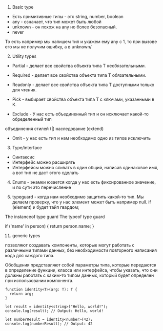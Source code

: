 1. Basic type 

- Есть примитивные типы - это string, number, boolean
- any - означает, что тип может быть любой
- unknown - он похож на any но более безопасный. 
- never

То есть например мы напишем тип и укажем ему any с 1, то при вызове его мы не получим ошибку, а в unknown/ 

2. Utility types

- Partial - делает все свойства объекта типа T необязательными.

- Required - делает все свойства объекта типа T обязательными.

- Readonly - делает все свойства объекта типа T доступными только для чтения.

- Pick - выбирает свойства объекта типа T с ключами, указанными в K.

- Exclude - У нас есть объединенный тип и он исключает какой-то обределенный тип

 объединения стилей (|)
 наследование (extend)

- Omit - у нас есть тип и нам необходимо одно из типов исключить 

3. Type/interface

- Синтаксис
- Интерфейс можно расширять
- Интерфейсы можно сливать в один общий, написав одинаковое имя, а вот тип не даст этого сделать

4. Enums - энамки юзается когда у нас есть фиксированное значение, и по сути это перечисление 

9. typeguard - когда нам необходимо защитить какой-то тип. Мы делаем проверку, что у нас элемент может быть например null. if (element) и будет тайп гвардом;

The instanceof type guard
The typeof type guard

if ('name' in person) {
      return person.name;
 }

11. generic types 

позволяют создавать компоненты, которые могут работать с различными типами данных, без необходимости повторного написания кода для каждого типа.

Обобщения представляют собой параметры типа, которые передаются в определение функции, класса или интерфейса, чтобы указать, что они должны работать с каким-то типом данных, который будет определен при использовании компонента.
```
function identity<T>(arg: T): T {
  return arg;
}

let result = identity<string>("Hello, world!");
console.log(result); // Output: Hello, world!

let numberResult = identity<number>(42);
console.log(numberResult); // Output: 42
```
